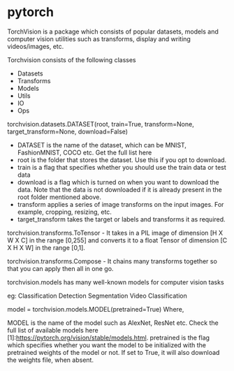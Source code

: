 # pytorch


TorchVision is a package which consists of popular datasets, models and computer vision utilities such as transforms, display and writing videos/images, etc.

Torchvision consists of the following classes

* Datasets
* Transforms
* Models
* Utils
* IO
* Ops

torchvision.datasets.DATASET(root, train=True, transform=None, target_transform=None, download=False)


* DATASET is the name of the dataset, which can be MNIST, FashionMNIST, COCO etc. Get the full list here
* root is the folder that stores the dataset. Use this if you opt to download.
* train is a flag that specifies whether you should use the train data or test data
* download is a flag which is turned on when you want to download the data. Note that the data is not downloaded if it is already present in the root folder mentioned above.
* transform applies a series of image transforms on the input images. For example, cropping, resizing, etc.
* target_transform takes the target or labels and transforms it as required.


torchvision.transforms.ToTensor - It takes in a PIL image of dimension [H X W X C] in the range [0,255] and converts it to a float Tensor of dimension [C X H X W] in the range [0,1].

torchvision.transforms.Compose - It chains many transforms together so that you can apply then all in one go.

torchvision.models has many well-known models for computer vision tasks

eg:
Classification
Detection
Segmentation
Video Classification

model = torchvision.models.MODEL(pretrained=True)
Where,

MODEL is the name of the model such as AlexNet, ResNet etc. Check the full list of available models here [1]:https://pytorch.org/vision/stable/models.html.
pretrained is the flag which specifies whether you want the model to be initialized with the pretrained weights of the model or not. If set to True, it will also download the weights file, when absent.
